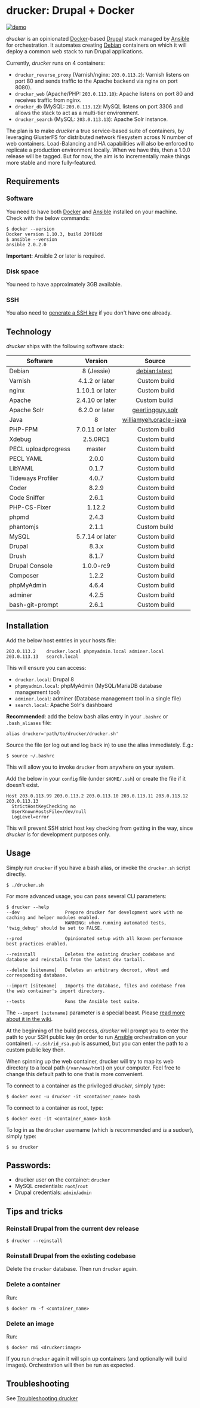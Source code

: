 # drucker: Drupal + Docker

[![demo](https://asciinema.org/a/91897.png)](https://asciinema.org/a/91897)

_drucker_ is an opinionated [Docker](https://www.docker.com)-based [Drupal](https://www.drupal.org) stack managed by [Ansible](https://www.ansible.com) for orchestration. It automates creating [Debian](https://www.debian.org) containers on which it will deploy a common web stack to run Drupal applications.

Currently, _drucker_ runs on 4 containers:

* `drucker_reverse_proxy` (Varnish/nginx: `203.0.113.2`): Varnish listens on port 80 and sends traffic to the Apache backend via nginx on port 8080).
* `drucker_web` (Apache/PHP: `203.0.113.10`): Apache listens on port 80 and receives traffic from nginx.
* `drucker_db` (MySQL: `203.0.113.12`): MySQL listens on port 3306 and allows the stack to act as a multi-tier environment.
* `drucker_search` (MySQL: `203.0.113.13`): Apache Solr instance.

The plan is to make _drucker_ a true service-based suite of containers, by leveraging GlusterFS for distributed network filesystem across N number of web containers. Load-Balancing and HA capabilities will also be enforced to replicate a production environment locally. When we have this, then a 1.0.0 release will be tagged. But for now, the aim is to incrementally make things more stable and more fully-featured.

## Requirements

### Software

You need to have both [Docker](https://www.docker.com/) and [Ansible](https://www.ansible.com/) installed on your machine. Check with the below commands:

```
$ docker --version
Docker version 1.10.3, build 20f81dd
$ ansible --version
ansible 2.0.2.0
```

**Important**: Ansible 2 or later is required.

### Disk space

You need to have approximately 3GB available.

### SSH

You also need to [generate a SSH key](https://help.github.com/articles/generating-a-new-ssh-key-and-adding-it-to-the-ssh-agent/) if you don't have one already.

## Technology

_drucker_ ships with the following software stack:

| Software            | Version         | Source |
| --------------------|:---------------:|:--------:
| Debian              | 8 (Jessie)      | [debian:latest](https://hub.docker.com/_/debian/)    |
| Varnish             | 4.1.2 or later  | Custom build   |
| nginx               | 1.10.1 or later | Custom build   |
| Apache              | 2.4.10 or later | Custom build    |
| Apache Solr         | 6.2.0 or later  | [geerlingguy.solr](https://galaxy.ansible.com/geerlingguy/solr/) |
| Java                | 8               | [williamyeh.oracle-java](https://galaxy.ansible.com/williamyeh/oracle-java/)    |
| PHP-FPM             | 7.0.11 or later | Custom build   |
| Xdebug              | 2.5.0RC1        | Custom build   |
| PECL uploadprogress | master          | Custom build   |
| PECL YAML           | 2.0.0           | Custom build   |
| LibYAML             | 0.1.7           | Custom build   |
| Tideways Profiler   | 4.0.7           | Custom build   |
| Coder               | 8.2.9           | Custom build   |
| Code Sniffer        | 2.6.1           | Custom build   |
| PHP-CS-Fixer        | 1.12.2          | Custom build   |
| phpmd               | 2.4.3           | Custom build   |
| phantomjs           | 2.1.1           | Custom build   |
| MySQL               | 5.7.14 or later | Custom build   |
| Drupal              | 8.3.x           | Custom build   |
| Drush               | 8.1.7           | Custom build   |
| Drupal Console      | 1.0.0-rc9       | Custom build   |
| Composer            | 1.2.2           | Custom build   |
| phpMyAdmin          | 4.6.4           | Custom build   |
| adminer             | 4.2.5           | Custom build   |
| bash-git-prompt     | 2.6.1           | Custom build   |

## Installation

Add the below host entries in your hosts file:

```
203.0.113.2    drucker.local phpmyadmin.local adminer.local
203.0.113.13   search.local
```

This will ensure you can access:

* `drucker.local`: Drupal 8
* `phpmyadmin.local`: phpMyAdmin (MySQL/MariaDB database management tool)
* `adminer.local`: adminer (Database management tool in a single file)
* `search.local`: Apache Solr's dashboard

**Recommended**: add the below bash alias entry in your `.bashrc` or `.bash_aliases` file:

```
alias drucker='path/to/drucker/drucker.sh'
```

Source the file (or log out and log back in) to use the alias immediately. E.g.:

```
$ source ~/.bashrc
```

This will allow you to invoke `drucker` from anywhere on your system.

Add the below in your `config` file (under `$HOME/.ssh`) or create the file if it doesn't exist.

```
Host 203.0.113.99 203.0.113.2 203.0.113.10 203.0.113.11 203.0.113.12 203.0.113.13
  StrictHostKeyChecking no
  UserKnownHostsFile=/dev/null
  LogLevel=error
```

This will prevent SSH strict host key checking from getting in the way, since _drucker_ is for development purposes only.

## Usage

Simply run `drucker` if you have a bash alias, or invoke the `drucker.sh` script directly.

```
$ ./drucker.sh
```

For more advanced usage, you can pass several CLI parameters:

```
$ drucker --help
--dev                 Prepare drucker for development work with no caching and helper modules enabled.
                      WARNING: when running automated tests, 'twig_debug' should be set to FALSE.

--prod                Opinionated setup with all known performance best practices enabled.

--reinstall           Deletes the existing drucker codebase and database and reinstalls from the latest dev tarball.

--delete [sitename]   Deletes an arbitrary docroot, vHost and corresponding database.

--import [sitename]   Imports the database, files and codebase from the web container's import directory.

--tests               Runs the Ansible test suite.
```

The `--import [sitename]` parameter is a special beast. Please [read more about it in the wiki](https://github.com/anavarre/drucker/wiki/Importing-an-existing-site-to-drucker).

At the beginning of the build process, _drucker_ will prompt you to enter the path to your SSH public key (in order to run [Ansible](https://www.ansible.com/) orchestration on your container). `~/.ssh/id_rsa.pub` is assumed, but you can enter the path to a custom public key then.

When spinning up the web container, drucker will try to map its web directory to a local path (`/var/www/html`) on your computer. Feel free to change this default path to one that is more convenient.

To connect to a container as the privileged _drucker_, simply type:

```
$ docker exec -u drucker -it <container_name> bash
```

To connect to a container as root, type:

```
$ docker exec -it <container_name> bash
```

To log in as the `drucker` username (which is recommended and _is_ a sudoer), simply type:

```
$ su drucker
```

## Passwords:

* drucker user on the container: `drucker`
* MySQL credentials: `root`/`root`
* Drupal credentials: `admin`/`admin`

## Tips and tricks

### Reinstall Drupal from the current dev release

```
$ drucker --reinstall
```

### Reinstall Drupal from the existing codebase

Delete the `drucker` database. Then run `drucker` again.

### Delete a container

Run:

```
$ docker rm -f <container_name>
```

### Delete an image

Run:

```
$ docker rmi <drucker:image>
```

If you run `drucker` again it will spin up containers (and optionally will build images). Orchestration will then be run as expected.

## Troubleshooting

See [Troubleshooting drucker](https://github.com/anavarre/drucker/wiki/Troubleshooting-drucker)
